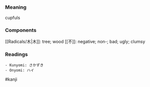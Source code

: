 ### Meaning

cupfuls

### Components

[[Radicals/木|木]]: tree; wood [[不]]: negative; non-; bad; ugly; clumsy

### Readings

```
- Kunyomi: さかずき
- Onyomi: ハイ
```

#kanji